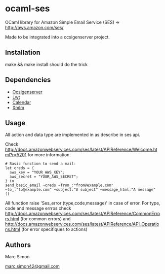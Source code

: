 
ocaml-ses
================
OCaml library for Amazon Simple Email Service (SES) => http://aws.amazon.com/ses/

Made to be integrated into a ocsigenserver project.

Installation
----------------
make && make install should do the trick

Dependencies
----------------
-  [Ocsigenserver](http://ocsigen.org/ocsigenserver/)
-  [Lwt](http://ocsigen.org/lwt/)
-  [Calendar](http://calendar.forge.ocamlcore.org/)
-  [Xmlm](http://erratique.ch/software/xmlm)

Usage
-----------------
All action and data type are implemented in as describe in ses api.

Check http://docs.amazonwebservices.com/ses/latest/APIReference/Welcome.html?r=5201 for more information.

    # Basic function to send a mail:
    let creds = {
      aws_key = "YOUR_AWS_KEY";
      aws_secret = "YOUR_AWS_SECRET";
    } in
    send_basic_email ~creds ~from_:"from@example.com" ~to_:"to@example.com" ~subject:"A subject" ~message_html:"A message" ()

All function raise 'Ses_error (type,code,message)' in case of error.
For type, code and message errros check http://docs.amazonwebservices.com/ses/latest/APIReference/CommonErrors.html (for common errors)
and http://docs.amazonwebservices.com/ses/latest/APIReference/API_Operations.html (for error specifiques to actions)

Authors
-----------------
Marc Simon

marc.simon42@gmail.com